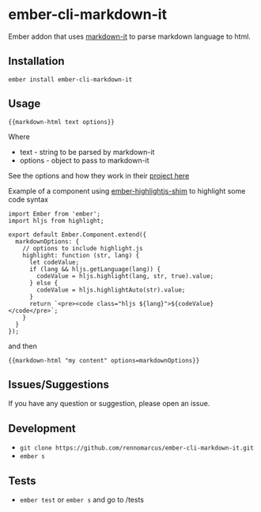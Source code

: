 # ember-cli-markdown-it

Ember addon that uses [markdown-it](https://github.com/markdown-it/markdown-it)
to parse markdown language to html.

## Installation

`ember install ember-cli-markdown-it`

## Usage

`{{markdown-html text options}}`

Where

* text - string to be parsed by markdown-it
* options - object to pass to markdown-it 

See the options and how they work in their [project here](https://github.com/markdown-it/markdown-it#init-with-presets-and-options)

Example of a component using [ember-highlightjs-shim](https://github.com/rennomarcus/ember-highlightjs-shim)
to highlight some code syntax

    import Ember from 'ember';
    import hljs from highlight;

    export default Ember.Component.extend({
      markdownOptions: {
        // options to include highlight.js
        highlight: function (str, lang) {
          let codeValue;
          if (lang && hljs.getLanguage(lang)) {
            codeValue = hljs.highlight(lang, str, true).value;
          } else {
            codeValue = hljs.highlightAuto(str).value;
          }
          return `<pre><code class="hljs ${lang}">${codeValue}</code</pre>`;
        }
      }
    });

and then

    {{markdown-html "my content" options=markdownOptions}}

## Issues/Suggestions
If you have any question or suggestion, please open an issue.

## Development
* `git clone https://github.com/rennomarcus/ember-cli-markdown-it.git`
* `ember s`

## Tests
* `ember test` or `ember s` and go to /tests
